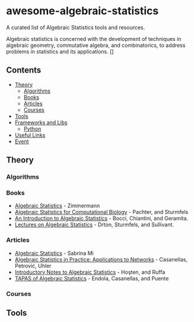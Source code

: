 # awesome-algebraic-statistics
A curated list of Algebraic Statistics tools and resources.

Algebraic statistics is concerned with the development of techniques in algebraic geometry, commutative algebra, and combinatorics, to address problems in statistics and its applications. []

## Contents

<!--lint disable no-missing-blank-lines alphabetize-lists list-item-punctuation-->

- [Theory](#theory)
  - [Algorithms](#algorithms) 
  - [Books](#books)
  - [Articles](#articles)
  - [Courses](#courses)
- [Tools](#tools)
- [Frameworks and Libs](#frameworks-and-libs)
  - [Python](#python)
- [Useful Links](#useful-links)
- [Event](#event)

<!--lint enable no-missing-blank-lines alphabetize-lists list-item-punctuation-->

## Theory

### Algorithms
### Books

- [Algebraic Statistics](https://tore.tuhh.de/bitstream/11420/1271/1/book.pdf) - Zimmermann
- [Algebraic Statistics for Computational Biology](http://yaroslavvb.com/papers/pachter-algebraic.pdf) - Pachter, and Sturmfels
- [An Introduction to Algebraic Statistics](https://www3.diism.unisi.it/~chiantini/did/00Book.pdf) - Bocci, Chiantini, and Geramita.
- [Lectures on Algebraic Statistics](https://math.berkeley.edu/~bernd/owl.pdf) - Drton, Sturmfels, and Sullivant.

### Articles

- [Algebraic Statistics](https://math.uchicago.edu/~may/REU2020/REUPapers/Mi,Sabrina.pdf) - Sabrina Mi
- [Algebraic Statistics in Practice: Applications to Networks](https://arxiv.org/abs/1906.09537) - Casanellas, Petrović, Uhler
- [Introductory Notes to Algebraic Statistics](https://www.openstarts.units.it/bitstream/10077/4141/1/HostenRuffaRendMat37.pdf) - Hoşten, and Ruffa
- [TAPAS of Algebraic Statistics](https://upcommons.upc.edu/bitstream/handle/2117/121825/AMS_AlgStat_edited.pdf;jsessionid=14FDD04764DB8FC23E69C9EFAD4526F2?sequence=1) - Endola, Casanellas, and Puente

### Courses
## Tools

